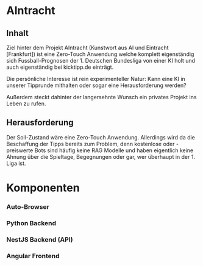 # AIntracht
## Inhalt
Ziel hinter dem Projekt AIntracht (Kunstwort aus AI und Eintracht [Frankfurt]) ist eine Zero-Touch Anwendung welche komplett eigenständig sich Fussball-Prognosen der 1. Deutschen Bundesliga von einer KI holt und auch eigenständig bei kicktipp.de einträgt.

Die persönliche Interesse ist rein experimenteller Natur: Kann eine KI in unserer Tipprunde mithalten oder sogar eine Herausforderung werden?

Außerdem steckt dahinter der langersehnte Wunsch ein privates Projekt ins Leben zu rufen.

## Herausforderung
Der Soll-Zustand wäre eine Zero-Touch Anwendung. Allerdings wird da die Beschaffung der Tipps bereits zum Problem, denn kostenlose oder -preiswerte Bots sind häufig keine RAG Modelle und haben eigentlich keine Ahnung über die Spieltage, Begegnungen oder gar, wer überhaupt in der 1. Liga ist.

# Komponenten
### Auto-Browser
### Python Backend
### NestJS Backend (API)
### Angular Frontend
